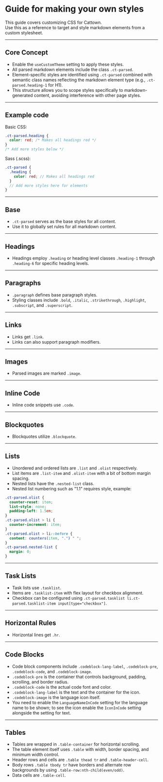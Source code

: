 # Guide for making your own styles  
This guide covers customizing CSS for Cattown.  
Use this as a reference to target and style markdown elements from a custom stylesheet.  
___  
## Core Concept  
- Enable the `useCustomTheme` setting to apply these styles.  
- All parsed markdown elements include the class `.ct-parsed`.  
- Element-specific styles are identified using `.ct-parsed` combined with semantic class names reflecting the markdown element type (e.g., `.ct-parsed.heading-1` for H1).  
- This structure allows you to scope styles specifically to markdown-generated content, avoiding interference with other page styles.  
___  
## Example code  
Basic CSS:  
``` CSS
.ct-parsed.heading {
  color: red; /* Makes all headings red */
}
/* Add more styles below */
```
Sass (.scss):  
``` SCSS
.ct-parsed {
  .heading {
    color: red; // Makes all headings red
  }
  // Add more styles here for elements
}
```
___  
## Base  
- `.ct-parsed` serves as the base styles for all content.  
- Use it to globally set rules for all markdown content.  
___  
## Headings  
- Headings employ `.heading` or heading level classes `.heading-1` through `.heading-6` for specific heading levels.  
___  
## Paragraphs  
- `.paragraph` defines base paragraph styles.  
- Styling classes include `.bold`, `.italic`, `.strikethrough`, `.highlight`, `.subscript`, and `.superscript`.  
___  
## Links  
- Links get `.link`.  
- Links can also support paragraph modifiers.  
___  
## Images  
- Parsed images are marked `.image`.  
___  
## Inline Code  
- Inline code snippets use `.code`.  
___  
## Blockquotes  
- Blockquotes utilize `.blockquote`.  
___  
## Lists  
- Unordered and ordered lists are `.list` and `.olist` respectively.  
- List items are `.list-item` and `.olist-item` with a bit of bottom margin spacing.  
- Nested lists have the `.nested-list` class.  
- Nested list numbering such as "1.1" requires style, example:  
``` CSS
.ct-parsed.olist {
  counter-reset: item;
  list-style: none;
  padding-left: 1.5em;
}
.ct-parsed.olist > li {
  counter-increment: item;
}
.ct-parsed.olist > li::before {
  content: counters(item, ".") " ";
}
.ct-parsed.nested-list {
  margin: 0;
}
```
___  
## Task Lists  
- Task lists use `.tasklist`.  
- Items are `.tasklist-item` with flex layout for checkbox alignment.  
- Checkbox can be configured using `.ct-parsed.tasklist li.ct-parsed.tasklist-item input[type="checkbox"]`.  
___  
## Horizontal Rules  
- Horizontal lines get `.hr`.  
___  
## Code Blocks  
- Code block components include `.codeblock-lang-label`, `.codeblock-pre`, `.codeblock-code`, and `.codeblock-image`.  
- `.codeblock-pre` is the container that controls background, padding, scrolling, and border radius.  
- `.codeblock-code` is the actual code font and color.  
- `.codeblock-lang-label` is the text and the container for the icon.  
- `.codeblock-image` is the language icon itself.  
- You need to enable the `LanguageNameInCode` setting for the language name to be shown; to see the icon enable the `IconInCode` setting alongside the setting for text.  
___  
## Tables  
- Tables are wrapped in `.table-container` for horizontal scrolling.  
- The table element itself uses `.table` with width, border spacing, and minimum width control.  
- Header rows and cells are `.table thead tr` and `.table-header-cell`.  
- Body rows `.table tbody tr` have borders and alternate row backgrounds by using `.table-row:nth-child(even/odd)`.  
- Data cells are `.table-cell`.  
